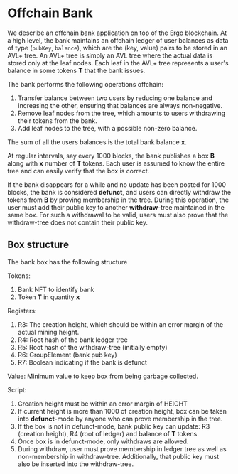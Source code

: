 # Offchain Bank

We describe an offchain bank application on top of the Ergo blockchain. At a high level, the bank maintains an offchain ledger 
of user balances as data of type (`pubKey`, `balance`), which are the (key, value) pairs to be stored in an AVL+ tree. 
An AVL+ tree is simply an AVL tree where the actual data is stored only at the leaf nodes. 
Each leaf in the AVL+ tree represents a user's balance in some tokens **T** that the bank issues.  

The bank performs the following operations offchain:
1. Transfer balance between two users by reducing one balance and increasing the other, ensuring that balances are always non-negative.
2. Remove leaf nodes from the tree, which amounts to users withdrawing their tokens from the bank. 
3. Add leaf nodes to the tree, with a possible non-zero balance. 

The sum of all the users balances is the total bank balance **x**.

At regular intervals, say every 1000 blocks, the bank publishes a box **B** along with **x** number of **T** tokens.
Each user is assumed to know the entire tree and can easily verify that the box is correct. 

If the bank disappears for a while and no update has been posted for 1000 blocks, the bank is considered **defunct**, and users
can directly withdraw the tokens from **B** by proving membership in the tree. 
During this operation, the user must add their public key to another **withdraw**-tree maintained in the same box. 
For such a withdrawal to be valid, users must also prove that the withdraw-tree does not contain their public key.

## Box structure

The bank box has the following structure

Tokens:
1. Bank NFT to identify bank
2. Token **T** in quantity **x**

Registers:
1. R3: The creation height, which should be within an error margin of the actual mining height.
2. R4: Root hash of the bank ledger tree 
3. R5: Root hash of the withdraw-tree (initially empty)
4. R6: GroupElement (bank pub key)
5. R7: Boolean indicating if the bank is defunct

Value: 
Minimum value to keep box from being garbage collected.

Script:
1. Creation height must be within an error margin of HEIGHT
2. If current height is more than 1000 of creation height, box can be taken into **defunct**-mode by anyone who can prove membership in the tree. 
3. If the box is not in defunct-mode, bank public key can update: R3 (creation height), R4 (root of ledger) and balance of **T** tokens.
5. Once box is in defunct-mode, only withdraws are allowed.
4. During withdraw, user must prove membership in ledger tree as well as non-membership in withdraw-tree. Additionally, that public key must also be inserted into the withdraw-tree.






